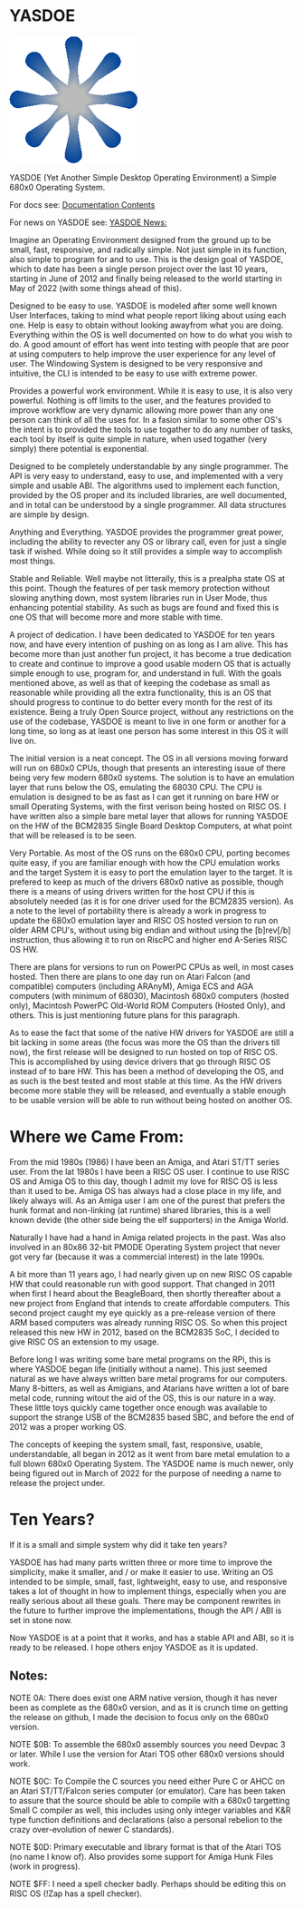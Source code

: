 # YASDOE

![alt text](https://github.com/David-SWUSA-RISCOS/YASDOE/raw/main/docs/gifs/logo.gif "YASDOE Logo")

YASDOE (Yet Another Simple Desktop Operating Environment) a Simple  680x0 Operating System.

For docs see: [Documentation Contents](https://github.com/David-SWUSA-RISCOS/YASDOE/blob/main/docs/md/contents.md)

For news on YASDOE see: [YASDOE News:](https://github.com/David-SWUSA-RISCOS/YASDOE/blob/main/docs/md/news.md)

Imagine an Operating Environment designed from the ground up to be small, fast, responsive, and radically simple.  Not just simple in its function, also simple to program for and to use.  This is the design goal of YASDOE, which to date has been a single person project over the last 10 years, starting in June of 2012 and finally being released to the world starting in May of 2022 (with some things ahead of this).

Designed to be easy to use.  YASDOE is modeled after some well known User Interfaces, taking to mind what people report liking about using each one.  Help is easy to obtain without looking awayfrom what you are doing.  Everything within the OS is well documented on how to do what you wish to do.  A good amount of effort has went into testing with people that are poor at using computers to help improve the user experience for any level of user.  The Windowing System is designed to be very responsive and intuitive, the CLI is intended to be easy to use with extreme power.

Provides a powerful work environment.  While it is easy to use, it is also very powerful.  Nothing is off limits to the user, and the features provided to improve workflow are very dynamic allowing more power than any one person can think of all the uses for.  In a fasion similar to some other OS's the intent is to provided the tools to use togather to do any number of tasks, each tool by itself is quite simple in nature, when used togather (very simply) there potential is exponential.

Designed to be completely understandable by any single programmer.  The API is very easy to understand, easy to use, and implemented with a very simple and usable ABI.  The algorithms used to implement each function, provided by the OS proper and its included libraries, are well documented, and in total can be understood by a single programmer.  All data structures are simple by design.

Anything and Everything.  YASDOE provides the programmer great power, including the ability to revecter any OS or library call, even for just a single task if wished.  While doing so it still provides a simple way to accomplish most things.

Stable and Reliable.  Well maybe not litterally, this is a prealpha state OS at this point.  Though the features of per task memory protection without slowing anything down, most system libraries run in User Mode, thus enhancing potential stability.  As such as bugs are found and fixed this is one OS that will become more and more stable with time.

A project of dedication.  I have been dedicated to YASDOE for ten years now, and have every intention of pushing on as long as I am alive.  This has become more than just another fun project, it has become a true dedication to create and continue to improve a good usable modern OS that is actually simple enough to use, program for, and understand in full.  With the goals mentioned above, as well as that of keeping the codebase as small as reasonable while providing all the extra functionality, this is an OS that should progress to continue to do better every month for the rest of its existence.  Being a truly Open Source project, without any restrictions on the use of the codebase, YASDOE is meant to live in one form or another for a long time, so long as at least one person has some interest in this OS it will live on.

The initial version is a neat concept.  The OS in all versions moving forward will run on 680x0 CPUs, though that presents an interesting issue of there being very few modern 680x0 systems.  The solution is to have an emulation layer that runs below the OS, emulating the 68030 CPU.  The CPU is emulation is designed to be as fast as I can get it running on bare HW or small Operating Systems, with the first verison being hosted on RISC OS.  I have written also a simple bare metal layer that allows for running YASDOE on the HW of the BCM2835 Single Board Desktop Computers, at what point that will be released is to be seen.

Very Portable. As most of the OS runs on the 680x0 CPU, porting becomes quite easy, if you are familiar enough with how the CPU emulation works and the target System it is easy to port the emulation layer to the target.  It is prefered to keep as much of the drivers 680x0 native as possible, though there is a means of using drivers written for the host CPU if this is absolutely needed (as it is for one driver used for the BCM2835 version).  As a note to the level of portability there is already a work in progress to update the 680x0 emulation layer and RISC OS hosted version to run on older ARM CPU's, without using big endian and without using the [b]rev[/b] instruction, thus allowing it to run on RiscPC and higher end A-Series RISC OS HW.

There are plans for versions to run on PowerPC CPUs as well, in most cases hosted.  Then there are plans to one day run on Atari Falcon (and compatible) computers (including ARAnyM), Amiga ECS and AGA computers (with minimum of 68030), Macintosh 680x0 computers (hosted only), Macintosh PowerPC Old-World ROM Computers (Hosted Only), and others.  This is just mentioning future plans for this paragraph.

As to ease the fact that some of the native HW drivers for YASDOE are still a bit lacking in some areas (the focus was more the OS than the drivers till now), the first release will be designed to run hosted on top of RISC OS.  This is accomplished by using device drivers that go through RISC OS instead of to bare HW.  This has been a method of developing the OS, and as such is the best tested and most stable at this time.  As the HW drivers become more stable they will be released, and eventually a stable enough to be usable version will be able to run without being hosted on another OS.

# Where we Came From:

From the mid 1980s (1986) I have been an Amiga, and Atari ST/TT series user.  From the lat 1980s I have been a RISC OS user.  I continue to use RISC OS and Amiga OS to this day, though I admit my love for RISC OS is less than it used to be.  Amiga OS has always had a close place in my life, and likely always will.  As an Amiga user I am one of the purest that prefers the hunk format and non-linking (at runtime) shared libraries, this is a well known devide (the other side being the elf supporters) in the Amiga World.

Naturally I have had a hand in Amiga related projects in the past.  Was also involved in an 80x86 32-bit PMODE Operating System project that never got very far (because it was a commercial interest) in the late 1990s.

A bit more than 11 years ago, I had nearly given up on new RISC OS capable HW that could reasonable run with good support.  That changed in 2011 when first I heard about the BeagleBoard, then shortly thereafter about a new project from England that intends to create affordable computers.  This second project caught my eye quickly as a pre-release version of there ARM based computers was already running RISC OS.  So when this project released this new HW in 2012, based on the BCM2835 SoC, I decided to give RISC OS an extension to my usage.

Before long I was writing some bare metal programs on the RPi, this is where YASDOE began life (initially without a name).  This just seemed natural as we have always written bare metal programs for our computers.  Many 8-bitters, as well as Amigians, and Atarians have written a lot of bare metal code, running witout the aid of the OS, this is our nature in a way.  These little toys quickly came together once enough was available to support the strange USB of the BCM2835 based SBC, and before the end of 2012 was a proper working OS.

The concepts of keeping the system small, fast, responsive, usable, understandable, all began in 2012 as it went from bare metal emulation to a full blown 680x0 Operating System.  The YASDOE name is much newer, only being figured out in March of 2022 for the purpose of needing a name to release the project under.

# Ten Years?

If it is a small and simple system why did it take ten years?

YASDOE has had many parts written three or more time to improve the simplicity, make it smaller, and / or make it easier to use.  Writing an OS intended to be simple, small, fast, lightweight, easy to use, and responsive takes a lot of thought in how to implement things, especially when you are really serious about all these goals.  There may be component rewrites in the future to further improve the implementations, though the API / ABI is set in stone now.

Now YASDOE is at a point that it works, and has a stable API and ABI, so it is ready to be released.  I hope others enjoy YASDOE as it is updated.

## Notes:

NOTE 0A: There does exist one ARM native version, though it has never been as complete as the 680x0 version, and as it is crunch time on getting the release on github, I made the decision to focus only on the 680x0 version.

NOTE $0B: To assemble the 680x0 assembly sources you need Devpac 3 or later.  While I use the version for Atari TOS other 680x0 versions should work.

NOTE $0C: To Compile the C sources you need either Pure C or AHCC on an Atari ST/TT/Falcon series computer (or emulator).  Care has been taken to assure that the source should be able to compile with a 680x0 targetting Small C compiler as well, this includes using only integer variables and K&R type function definitions and declarations (also a personal rebelion to the crazy over-evolution of newer C standards).

NOTE $0D: Primary executable and library format is that of the Atari TOS (no name I know of).  Also provides some support for Amiga Hunk Files (work in progress).

NOTE $FF: I need a spell checker badly.  Perhaps should be editing this on RISC OS (!Zap has a spell checker).